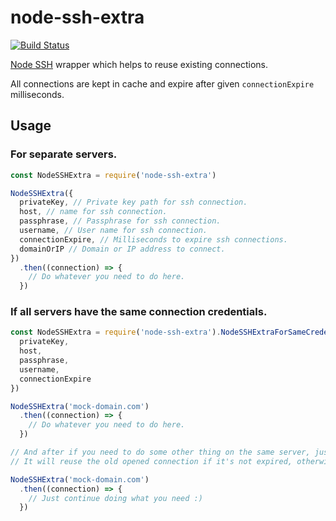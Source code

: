 # node-ssh-extra

[![Build Status](https://travis-ci.com/narekhovhannisyan/node-ssh-extra.svg?branch=master)](https://travis-ci.com/narekhovhannisyan/node-ssh-extra)


[Node SSH](https://github.com/steelbrain/node-ssh) wrapper which helps to reuse existing connections.

All connections are kept in cache and expire after given `connectionExpire` milliseconds.

## Usage

### For separate servers.
```js
const NodeSSHExtra = require('node-ssh-extra')

NodeSSHExtra({
  privateKey, // Private key path for ssh connection.
  host, // name for ssh connection.
  passphrase, // Passphrase for ssh connection.
  username, // User name for ssh connection.
  connectionExpire, // Milliseconds to expire ssh connections.
  domainOrIP // Domain or IP address to connect.
})
  .then((connection) => {
    // Do whatever you need to do here.
  })

```

### If all servers have the same connection credentials.

```js
const NodeSSHExtra = require('node-ssh-extra').NodeSSHExtraForSameCredentials({
  privateKey,
  host,
  passphrase,
  username,
  connectionExpire
})

NodeSSHExtra('mock-domain.com')
  .then((connection) => {
    // Do whatever you need to do here.
  })

// And after if you need to do some other thing on the same server, just call NodeSSHExtra the same way.
// It will reuse the old opened connection if it's not expired, otherwise will create new connection.

NodeSSHExtra('mock-domain.com')
  .then((connection) => {
    // Just continue doing what you need :)
  })

```
